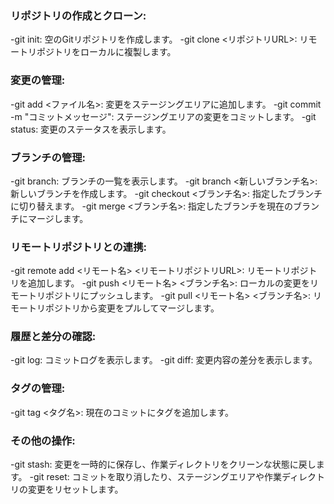 
### リポジトリの作成とクローン:
-git init: 空のGitリポジトリを作成します。
-git clone <リポジトリURL>: リモートリポジトリをローカルに複製します。


### 変更の管理:
-git add <ファイル名>: 変更をステージングエリアに追加します。
-git commit -m "コミットメッセージ": ステージングエリアの変更をコミットします。
-git status: 変更のステータスを表示します。


### ブランチの管理:
-git branch: ブランチの一覧を表示します。
-git branch <新しいブランチ名>: 新しいブランチを作成します。
-git checkout <ブランチ名>: 指定したブランチに切り替えます。
-git merge <ブランチ名>: 指定したブランチを現在のブランチにマージします。


### リモートリポジトリとの連携:
-git remote add <リモート名> <リモートリポジトリURL>: リモートリポジトリを追加します。
-git push <リモート名> <ブランチ名>: ローカルの変更をリモートリポジトリにプッシュします。
-git pull <リモート名> <ブランチ名>: リモートリポジトリから変更をプルしてマージします。


### 履歴と差分の確認:
-git log: コミットログを表示します。
-git diff: 変更内容の差分を表示します。


### タグの管理:
-git tag <タグ名>: 現在のコミットにタグを追加します。

### その他の操作:
-git stash: 変更を一時的に保存し、作業ディレクトリをクリーンな状態に戻します。
-git reset: コミットを取り消したり、ステージングエリアや作業ディレクトリの変更をリセットします。